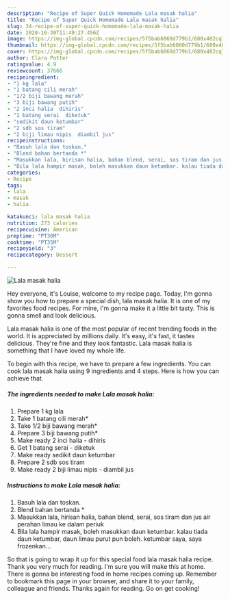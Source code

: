 ```yaml
---
description: "Recipe of Super Quick Homemade Lala masak halia"
title: "Recipe of Super Quick Homemade Lala masak halia"
slug: 34-recipe-of-super-quick-homemade-lala-masak-halia
date: 2020-10-30T11:49:27.456Z
image: https://img-global.cpcdn.com/recipes/5f5bab6060d779b1/680x482cq70/lala-masak-halia-resipi-foto-utama.jpg
thumbnail: https://img-global.cpcdn.com/recipes/5f5bab6060d779b1/680x482cq70/lala-masak-halia-resipi-foto-utama.jpg
cover: https://img-global.cpcdn.com/recipes/5f5bab6060d779b1/680x482cq70/lala-masak-halia-resipi-foto-utama.jpg
author: Clara Potter
ratingvalue: 4.9
reviewcount: 37666
recipeingredient:
- "1 kg lala"
- "1 batang cili merah"
- "1/2 biji bawang merah"
- "3 biji bawang putih"
- "2 inci halia  dihiris"
- "1 batang serai  diketuk"
- "sedikit daun ketumbar"
- "2 sdb sos tiram"
- "2 biji limau nipis  diambil jus"
recipeinstructions:
- "Basuh lala dan toskan."
- "Blend bahan bertanda *"
- "Masukkan lala, hirisan halia, bahan blend, serai, sos tiram dan jus air perahan limau ke dalam periuk"
- "Bila lala hampir masak, boleh masukkan daun ketumbar. kalau tiada daun ketumbar, daun limau purut pun boleh. ketumbar saya, saya frozenkan..."
categories:
- Recipe
tags:
- lala
- masak
- halia

katakunci: lala masak halia 
nutrition: 273 calories
recipecuisine: American
preptime: "PT36M"
cooktime: "PT35M"
recipeyield: "3"
recipecategory: Dessert

---
```



![Lala masak halia](https://img-global.cpcdn.com/recipes/5f5bab6060d779b1/680x482cq70/lala-masak-halia-resipi-foto-utama.jpg)

Hey everyone, it's Louise, welcome to my recipe page. Today, I'm gonna show you how to prepare a special dish, lala masak halia. It is one of my favorites food recipes. For mine, I'm gonna make it a little bit tasty. This is gonna smell and look delicious.



Lala masak halia is one of the most popular of recent trending foods in the world. It is appreciated by millions daily. It's easy, it's fast, it tastes delicious. They're fine and they look fantastic. Lala masak halia is something that I have loved my whole life.


To begin with this recipe, we have to prepare a few ingredients. You can cook lala masak halia using 9 ingredients and 4 steps. Here is how you can achieve that.

<!--inarticleads1-->

##### The ingredients needed to make Lala masak halia:

1. Prepare 1 kg lala
1. Take 1 batang cili merah*
1. Take 1/2 biji bawang merah*
1. Prepare 3 biji bawang putih*
1. Make ready 2 inci halia - dihiris
1. Get 1 batang serai - diketuk
1. Make ready sedikit daun ketumbar
1. Prepare 2 sdb sos tiram
1. Make ready 2 biji limau nipis - diambil jus




<!--inarticleads2-->

##### Instructions to make Lala masak halia:

1. Basuh lala dan toskan.
1. Blend bahan bertanda *
1. Masukkan lala, hirisan halia, bahan blend, serai, sos tiram dan jus air perahan limau ke dalam periuk
1. Bila lala hampir masak, boleh masukkan daun ketumbar. kalau tiada daun ketumbar, daun limau purut pun boleh. ketumbar saya, saya frozenkan...




So that is going to wrap it up for this special food lala masak halia recipe. Thank you very much for reading. I'm sure you will make this at home. There is gonna be interesting food in home recipes coming up. Remember to bookmark this page in your browser, and share it to your family, colleague and friends. Thanks again for reading. Go on get cooking!
